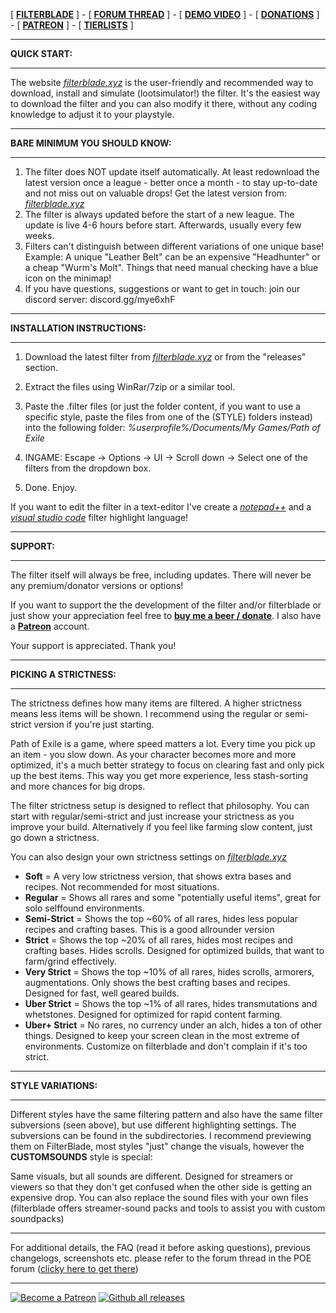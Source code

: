 [ **[FILTERBLADE](http://www.FilterBlade.xyz)** ] - [ **[FORUM THREAD](https://www.pathofexile.com/forum/view-thread/1246208)** ] - [ **[DEMO VIDEO](https://www.youtube.com/watch?v=Dr6zy1mV0qY)** ] - [ **[DONATIONS](https://www.paypal.com/cgi-bin/webscr?cmd=_s-xclick&hosted_button_id=6J3S7PBNDQGY2)** ] - [ **[PATREON](https://www.patreon.com/user/overview?u=8230879)** ] - [ **[TIERLISTS](https://www.filterblade.xyz/TierLists.html)** ]

--------------------------

**QUICK START:**

--------------------------

The website *[filterblade.xyz](http://www.filterblade.xyz)* is the user-friendly and recommended way to download, install and simulate (lootsimulator!) the filter. It's the easiest way to download the filter and you can also modify it there, without any coding knowledge to adjust it to your playstyle.

--------------------------

**BARE MINIMUM YOU SHOULD KNOW:**

--------------------------

1) The filter does NOT update itself automatically. At least redownload the latest version once a league - better once a month - to stay up-to-date and not miss out on valuable drops! Get the latest version from: *[filterblade.xyz](http://www.filterblade.xyz)*
2) The filter is always updated before the start of a new league. The update is live 4-6 hours before start. Afterwards, usually every few weeks.
3) Filters can't distinguish between different variations of one unique base! Example: A unique "Leather Belt" can be an expensive "Headhunter" or a cheap "Wurm's Molt". Things that need manual checking have a blue icon on the minimap!
4) If you have questions, suggestions or want to get in touch: join our discord server: discord.gg/mye6xhF

--------------------------

**INSTALLATION INSTRUCTIONS:**

--------------------------

1) Download the latest filter from *[filterblade.xyz](http://www.filterblade.xyz)* or from the "releases" section. 

2) Extract the files using WinRar/7zip or a similar tool.

3) Paste the .filter files (or just the folder content, if you want to use a specific style, paste the files from one of the (STYLE) folders instead) into the following folder: *%userprofile%/Documents/My Games/Path of Exile*

4) INGAME: Escape -> Options -> UI -> Scroll down -> Select one of the filters from the dropdown box.

5) Done. Enjoy.

If you want to edit the filter in a text-editor I've create a *[notepad++](https://github.com/NeverSinkDev/NotepadPP-PoE-Filter-Markup-Language)* and a *[visual studio code](https://github.com/NeverSinkDev/VS-Code-PoE-Filter-Markup-Extension)* filter highlight language!

--------------------------

**SUPPORT:**

--------------------------

The filter itself will always be free, including updates. There will never be any premium/donator versions or options! 

If you want to support the the development of the filter and/or filterblade or just show your appreciation feel free to **[buy me a beer / donate](https://www.paypal.com/cgi-bin/webscr?cmd=_s-xclick&hosted_button_id=6J3S7PBNDQGY2)**. I also have a **[Patreon](https://www.patreon.com/user/overview?u=8230879)** account.

Your support is appreciated. Thank you!

--------------------------

**PICKING A STRICTNESS:**

--------------------------

The strictness defines how many items are filtered. A higher strictness means less items will be shown. I recommend using the regular or semi-strict version if you're just starting. 

Path of Exile is a game, where speed matters a lot. Every time you pick up an item - you slow down. As your character becomes more and more optimized, it's a much better strategy to focus on clearing fast and only pick up the best items. This way you get more experience, less stash-sorting and more chances for big drops. 

The filter strictness setup is designed to reflect that philosophy. You can start with regular/semi-strict and just increase your strictness as you improve your build. Alternatively if you feel like farming slow content, just go down a strictness.

You can also design your own strictness settings on *[filterblade.xyz](http://www.filterblade.xyz)*

- **Soft** = A very low strictness version, that shows extra bases and recipes. Not recommended for most situations.
- **Regular** = Shows all rares and some "potentially useful items", great for solo selffound environments.
- **Semi-Strict** = Shows the top ~60% of all rares, hides less popular recipes and crafting bases. This is a good allrounder version
- **Strict** = Shows the top ~20% of all rares, hides most recipes and crafting bases. Hides scrolls. Designed for optimized builds, that want to farm/grind effectively.
- **Very Strict** = Shows the top ~10% of all rares, hides scrolls, armorers, augmentations. Only shows the best crafting bases and recipes. Designed for fast, well geared builds.
- **Uber Strict** = Shows the top ~1% of all rares, hides transmutations and whetstones. Designed for optimized for rapid content farming.
- **Uber+ Strict** = No rares, no currency under an alch, hides a ton of other things. Designed to keep your screen clean in the most extreme of environments. Customize on filterblade and don't complain if it's too strict.

--------------------------

**STYLE VARIATIONS:**

--------------------------

Different styles have the same filtering pattern and also have the same filter subversions (seen above), but use different highlighting settings. The subversions can be found in the subdirectories. I recommend previewing them on FilterBlade, most styles "just" change the visuals, however the **CUSTOMSOUNDS** style is special: 

Same visuals, but all sounds are different. Designed for streamers or viewers so that they don't get confused when the other side is getting an expensive drop. You can also replace the sound files with your own files (filterblade offers streamer-sound packs and tools to assist you with custom soundpacks)

--------------------------

For additional details, the FAQ (read it before asking questions), previous changelogs, screenshots etc. please refer to the forum thread in the POE forum ([clicky here to get there](https://www.pathofexile.com/forum/view-thread/1246208))

--------------------------

[![Become a Patreon](https://img.shields.io/badge/patreon-%F0%9F%8E%AF-orange.svg)](https://www.patreon.com/Neversink)
[![Github all releases](https://img.shields.io/github/downloads/Naereen/StrapDown.js/total.svg)](https://GitHub.com/NeverSinkDev/NeverSink-Filter/releases/)
